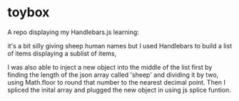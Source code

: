 # toybox

A repo displaying my Handlebars.js learning:

it's a bit silly giving sheep human names but
 I used Handlebars to build a list of items displaying a sublist of items, 
 
 I was also able to inject a new object into the middle of the list first by finding the length of the json array called 'sheep'
 and dividing it by two,
 using Math.floor to round that number to the nearest decimal point.
 Then I spliced the inital array and plugged the new object in using js splice funtion.
